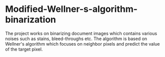 # Modified-Wellner-s-algorithm-binarization
The project works on binarizing document images which contains various noises such as stains, bleed-throughs etc.  The algorithm is based on Wellner's algorithm which focuses on neighbor pixels and predict the value of the target pixel.
